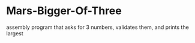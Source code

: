 Mars-Bigger-Of-Three
====================

assembly program that asks for 3 numbers, validates them, and prints the largest
